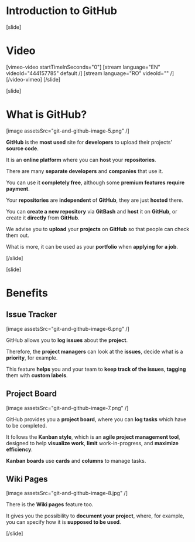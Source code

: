 # Introduction to GitHub

[slide]
# Video

[vimeo-video startTimeInSeconds="0"]
[stream language="EN" videoId="444157785" default /]
[stream language="RO" videoId="" /]
[/video-vimeo]
[/slide]

[slide]
# What is GitHub?

[image assetsSrc="git-and-github-image-5.png" /]

**GitHub** is the **most used** site for **developers** to upload their projects’ **source code**.

It is an **online platform** where you can **host** your **repositories**.

There are many **separate developers** and **companies** that use it.

You can use it **completely free**, although some **premium features require payment**.

Your **repositories** are **independent** of **GitHub**, they are just **hosted** there.

You can **create a new repository** via **GitBash** and **host** it on **GitHub**, or create it **directly** from **GitHub**.

We advise you to **upload** your **projects** on **GitHub** so that people can check them out.

What is more, it can be used as your **portfolio** when **applying for a job**.

[/slide]

[slide]
# Benefits

## Issue Tracker

[image assetsSrc="git-and-github-image-6.png" /]

GitHub allows you to **log issues** about the **project**.

Therefore, the **project managers** can look at the **issues**, decide what is a **priority**, for example.

This feature **helps** you and your team to **keep track of the issues**, **tagging** them with **custom labels**.

## Project Board

[image assetsSrc="git-and-github-image-7.png" /]

GitHub provides you a **project board**, where you can **log tasks** which have to be completed.

It follows the **Kanban style**, which is an **agile project management tool**, designed to help **visualize work**, **limit** work-in-progress, and **maximize efficiency**.

**Kanban boards** use **cards** and **columns** to manage tasks.

## Wiki Pages

[image assetsSrc="git-and-github-image-8.jpg" /]

There is the **Wiki pages** feature too.

It gives you the possibility to **document your project**, where, for example, you can specify how it is **supposed to be used**.

[/slide]
